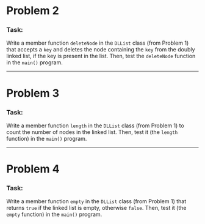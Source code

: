 # Problem 2

### Task:
Write a member function `deleteNode` in the `DLList` class (from Problem 1) that accepts a `key` and deletes the node containing the `key` from the doubly linked list, if the key is present in the list. Then, test the `deleteNode` function in the `main()` program.

---

# Problem 3

### Task:
Write a member function `length` in the `DLList` class (from Problem 1) to count the number of nodes in the linked list. Then, test it (the `length` function) in the `main()` program.

---

# Problem 4

### Task:
Write a member function `empty` in the `DLList` class (from Problem 1) that returns `true` if the linked list is empty, otherwise `false`. Then, test it (the `empty` function) in the `main()` program.
